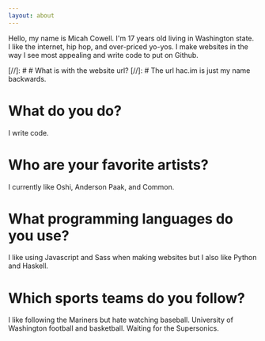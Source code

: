 ```yaml
---
layout: about
---
```


Hello, my name is Micah Cowell. I'm 17 years old living in Washington state. I like the internet, hip hop, and over-priced yo-yos. I make websites in the way I see most appealing and write code to put on Github.

[//]: # # What is with the website url?
[//]: # The url hac.im is just my name backwards.

# What do you do?
I write code.

# Who are your favorite artists?
I currently like Oshi, Anderson Paak, and Common.

# What programming languages do you use?
I like using Javascript and Sass when making websites but I also like Python and Haskell.

# Which sports teams do you follow?
I like following the Mariners but hate watching baseball. University of Washington football and basketball. Waiting for the Supersonics.
